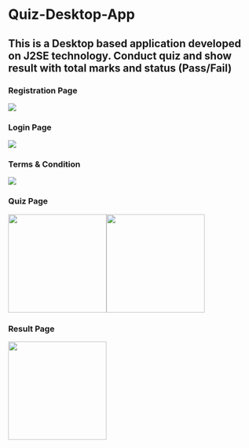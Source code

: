 # Quiz-Desktop-App
## This is a Desktop based application developed on J2SE technology. Conduct quiz and show result with total marks and status (Pass/Fail)
### Registration Page
<img src="https://user-images.githubusercontent.com/48389510/90310251-95433500-df0d-11ea-83f3-1269f4738908.png">

### Login Page
<img src="https://user-images.githubusercontent.com/48389510/90310252-97a58f00-df0d-11ea-84b3-4075dc242c73.png">

### Terms & Condition
<img src="https://user-images.githubusercontent.com/48389510/90310256-9aa07f80-df0d-11ea-8212-61ce27f40af4.png">

### Quiz Page
<img src="https://user-images.githubusercontent.com/48389510/90310254-996f5280-df0d-11ea-9b80-6a0e7123aaab.png" width="200"><img src="https://user-images.githubusercontent.com/48389510/90310407-b5bfbf00-df0e-11ea-89b7-7c1db8be15e1.png" width="200">


### Result Page
<img src="https://user-images.githubusercontent.com/48389510/90310253-98d6bc00-df0d-11ea-8eef-90d978ecee43.png" width="200">


